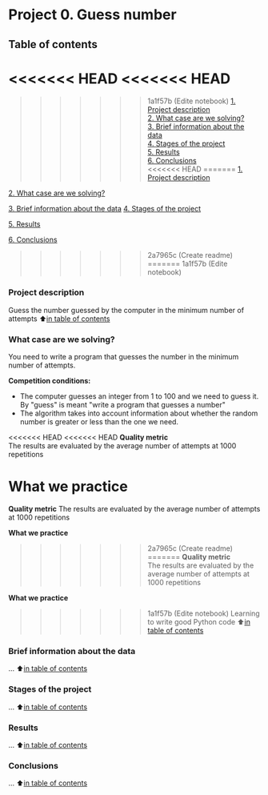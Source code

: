 # Project 0. Guess number

## Table of contents
<<<<<<< HEAD
<<<<<<< HEAD
=======
>>>>>>> 1a1f57b (Edite notebook)
[1. Project description](https://github.com/Tio147/DS_1/tree/main/project_0/README.md#Project-description)   
[2. What case are we solving?](https://github.com/Tio147/DS_1/tree/main/project_0/README.md#What-case-are-we-solving?)   
[3. Brief information about the data](https://github.com/Tio147/DS_1/tree/main/project_0/README.md#Brief-information-about-the-data)   
[4. Stages of the project](https://github.com/Tio147/DS_1/tree/main/project_0/README.md#Stages-of-the-project)   
[5. Results](https://github.com/Tio147/DS_1/tree/main/project_0/README.md#Results)   
[6. Conclusions](https://github.com/Tio147/DS_1/tree/main/project_0/README.md#Conclusions)   
<<<<<<< HEAD
=======
[1. Project description](https://github.com/Tio147/DS_1/tree/main/project_0/README.md#Project-description)

[2. What case are we solving?](https://github.com/Tio147/DS_1/tree/main/project_0/README.md#What-case-are-we-solving?)

[3. Brief information about the data](https://github.com/Tio147/DS_1/tree/main/project_0/README.md#Brief-information-about-the-data)
[4. Stages of the project](https://github.com/Tio147/DS_1/tree/main/project_0/README.md#Stages-of-the-project)

[5. Results](https://github.com/Tio147/DS_1/tree/main/project_0/README.md#Results)

[6. Conclusions](https://github.com/Tio147/DS_1/tree/main/project_0/README.md#Conclusions)
>>>>>>> 2a7965c (Create readme)
=======
>>>>>>> 1a1f57b (Edite notebook)

### Project description
Guess the number guessed by the computer in the minimum number of attempts
:arrow_up:[in table of contents](https://github.com/Tio147/DS_1/tree/main/project_0/README.md#Table-of-contents)


### What case are we solving?
You need to write a program that guesses the number in the minimum number of attempts.

**Competition conditions:**
- The computer guesses an integer from 1 to 100 and we need to guess it. By "guess" is meant "write a program that guesses a number"
- The algorithm takes into account information about whether the random number is greater or less than the one we need.

<<<<<<< HEAD
<<<<<<< HEAD
**Quality metric**   
The results are evaluated by the average number of attempts at 1000 repetitions

**What we practice**   
=======
**Quality metric**
The results are evaluated by the average number of attempts at 1000 repetitions

**What we practice**
>>>>>>> 2a7965c (Create readme)
=======
**Quality metric**   
The results are evaluated by the average number of attempts at 1000 repetitions

**What we practice**   
>>>>>>> 1a1f57b (Edite notebook)
Learning to write good Python code
:arrow_up:[in table of contents](https://github.com/Tio147/DS_1/tree/main/project_0/README.md#Table-of-contents)


### Brief information about the data
...
:arrow_up:[in table of contents](https://github.com/Tio147/DS_1/tree/main/project_0/README.md#Table-of-contents)


### Stages of the project
...
:arrow_up:[in table of contents](https://github.com/Tio147/DS_1/tree/main/project_0/README.md#Table-of-contents)


### Results
...
:arrow_up:[in table of contents](https://github.com/Tio147/DS_1/tree/main/project_0/README.md#Table-of-contents)


### Conclusions
...
:arrow_up:[in table of contents](https://github.com/Tio147/DS_1/tree/main/project_0/README.md#Table-of-contents)

